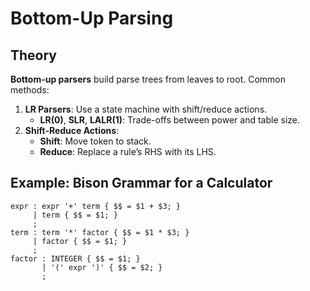 # Bottom-Up Parsing

## Theory
**Bottom-up parsers** build parse trees from leaves to root. Common methods:
1. **LR Parsers**: Use a state machine with shift/reduce actions.
   - **LR(0)**, **SLR**, **LALR(1)**: Trade-offs between power and table size.
2. **Shift-Reduce Actions**:
   - **Shift**: Move token to stack.
   - **Reduce**: Replace a rule’s RHS with its LHS.

## Example: Bison Grammar for a Calculator
```bison
expr : expr '+' term { $$ = $1 + $3; }
     | term { $$ = $1; }
     ;
term : term '*' factor { $$ = $1 * $3; }
     | factor { $$ = $1; }
     ;
factor : INTEGER { $$ = $1; }
       | '(' expr ')' { $$ = $2; }
       ;
```

